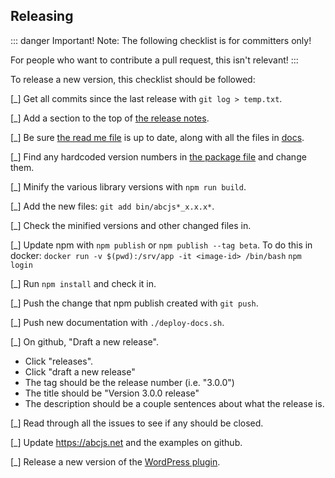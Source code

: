 ## Releasing

::: danger Important!
Note: The following checklist is for committers only! 

For people who want to contribute a pull request, this isn't relevant!
:::

To release a new version, this checklist should be followed:

[_] Get all commits since the last release with `git log > temp.txt`.

[_] Add a section to the top of [the release notes](../RELEASE.md).

[_] Be sure [the read me file](../README.md) is up to date, along with all the files in [docs](../docs).

[_] Find any hardcoded version numbers in [the package file](../package.json) and change them. 

[_] Minify the various library versions with `npm run build`.

[_] Add the new files: `git add bin/abcjs*_x.x.x*`.

[_] Check the minified versions and other changed files in.

[_] Update npm with `npm publish` or `npm publish --tag beta`.
    To do this in docker:
    `docker run -v $(pwd):/srv/app -it <image-id> /bin/bash`
     `npm login`

[_] Run `npm install` and check it in.

[_] Push the change that npm publish created with `git push`.

[_] Push new documentation with `./deploy-docs.sh`.

[_] On github, "Draft a new release".
* Click "releases".
* Click "draft a new release"
* The tag should be the release number (i.e. "3.0.0")
* The title should be "Version 3.0.0 release"
* The description should be a couple sentences about what the release is.

[_] Read through all the issues to see if any should be closed.

[_] Update https://abcjs.net and the examples on github.

[_] Release a new version of the [WordPress plugin](https://wordpress.org/plugins/abc-notation/).

